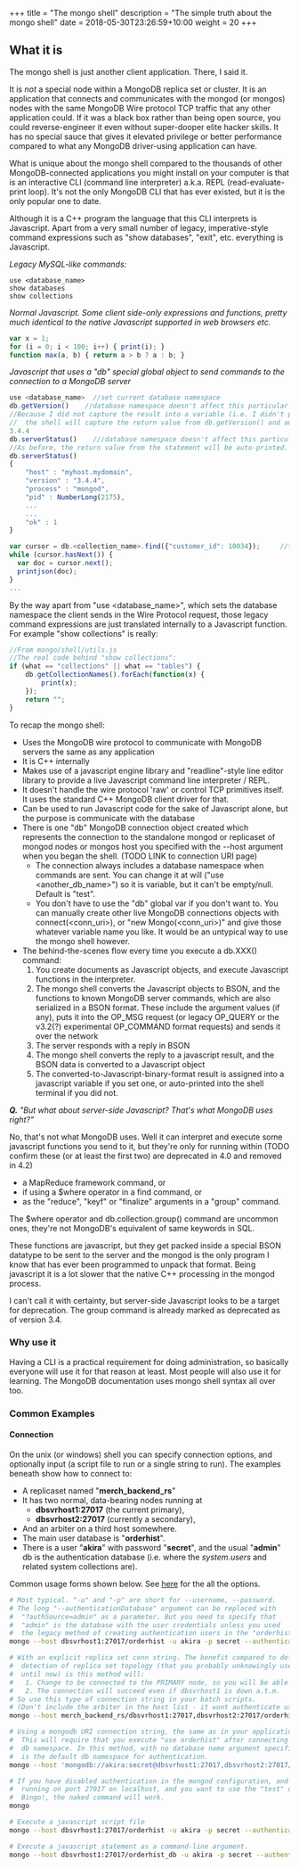 +++
title = "The mongo shell"
description = "The simple truth about the mongo shell"
date =  2018-05-30T23:26:59+10:00
weight = 20
+++

## What it is

The mongo shell is just another client application. There, I said it. 

It is _not_ a special node within a MongoDB replica set or cluster. It is an application that connects and communicates with the mongod (or mongos) nodes with the same MongoDB Wire protocol TCP traffic that any other application could. If it was a black box rather than being open source, you could reverse-engineer it even without super-dooper elite hacker skills. It has no special sauce that gives it elevated privilege or better performance compared to what any MongoDB driver-using application can have.

What is unique about the mongo shell compared to the thousands of other MongoDB-connected applications you might install on your computer is that is an interactive CLI (command line interpreter) a.k.a. REPL (read-evaluate-print loop). It's not the only MongoDB CLI that has ever existed, but it is the only popular one to date.

Although it is a C++ program the language that this CLI interprets is Javascript. Apart from a very small number of legacy, imperative-style command expressions such as "show databases", "exit", etc. everything is Javascript.

_Legacy MySQL-like commands:_
```text
use <database_name>
show databases
show collections
```
_Normal Javascript. Some client side-only expressions and functions, pretty much identical to the native Javascript supported in web browsers etc._
```js
var x = 1;
for (i = 0; i < 100; i++) { print(i); }
function max(a, b) { return a > b ? a : b; }
```
_Javascript that uses a "db" special global object to send commands to the connection to a MongoDB server_

```javascript
use <database_name>  //set current database namespace
db.getVersion()    //database namespace doesn't affect this particular command
//Because I did not capture the result into a variable (i.e. I didn't put "var version_result = …" at the front)
//  the shell will capture the return value from db.getVersion() and auto-print it here
3.4.4
db.serverStatus()    ///database namespace doesn't affect this particular command
//As before, the return value from the statement will be auto-printed.
db.serverStatus()
{
    "host" : "myhost.mydomain",
    "version" : "3.4.4",
    "process" : "mongod",
    "pid" : NumberLong(2175),
    ...
    ...
    "ok" : 1
}

var cursor = db.<collection_name>.find({"customer_id": 10034});     //this command is affected by the database namespace
while (cursor.hasNext()) {
  var doc = cursor.next();
  printjson(doc);
}
...
```

By the way apart from "use <database_name>", which sets the database namespace the client sends in the Wire Protocol request, those legacy command expressions are just translated internally to a Javascript function. For example "show collections" is really:
```js
//From mongo/shell/utils.js
//The real code behind "show collections":
if (what == "collections" || what == "tables") {
    db.getCollectionNames().forEach(function(x) {
        print(x);
    });
    return "";
}
```

To recap the mongo shell:

- Uses the MongoDB wire protocol to communicate with MongoDB servers the same as any application
- It is C++ internally
- Makes use of a javascript engine library and "readline"-style line editor library to provide a live Javascript command line interpreter / REPL.
- It doesn't handle the wire protocol 'raw' or control TCP primitives itself. It uses the standard C++ MongoDB client driver for that.
- Can be used to run Javascript code for the sake of Javascript alone, but the purpose is communicate with the database
- There is one "<tt>db</tt>" MongoDB connection object created which represents the connection to the standalone mongod or replicaset of mongod nodes or mongos host you specified with the --host argument when you began the shell. (TODO LINK to connection URI page)
  - The connection always includes a database namespace when commands are sent. You can change it at will ("use &lt;another_db_name&gt;") so it is variable, but it can't be empty/null. Default is "test".
  - You don't have to use the "db" global var if you don't want to. You can manually create other live MongoDB connections objects with connect(\<conn_uri\>), or "new Mongo(\<conn_uri\>)" and give those whatever variable name you like. It would be an untypical way to use the mongo shell however.
- The behind-the-scenes flow every time you execute a db.XXX() command:
  1. You create documents as Javascript objects, and execute Javascript functions in the interpreter. 
  2. The mongo shell converts the Javascript objects to BSON, and the functions to known MongoDB server commands, which are also serialized in a BSON format. These include the argument values (if any), puts it into the OP_MSG request (or legacy OP_QUERY or the v3.2(?) experimental OP_COMMAND format requests) and sends it over the network
  3. The server responds with a reply in BSON
  4. The mongo shell converts the reply to a javascript result, and the BSON data is converted to a Javascript object
  5. The converted-to-Javascript-binary-format result is assigned into a javascript variable if you set one, or auto-printed into the shell terminal if you did not.

_**Q.** "But what about server-side Javascript? That's what MongoDB uses right?"_

No, that's not what MongoDB uses. Well it can interpret and execute some javascript functions you send to it, but they're only for running within  (TODO confirm these (or at least the first two) are deprecated in 4.0 and removed in 4.2)

- a MapReduce framework command, or 
- if using a $where operator in a find command, or
- as the "reduce", "keyf" or "finalize" arguments in a "group" command.


The $where operator and db.collection.group() command are uncommon ones, they're not MongoDB's equivalent of same keywords in SQL.

These functions are javascript, but they get packed inside a special BSON datatype to be sent to the server and the mongod is the only program I know that has ever been programmed to unpack that format. Being javascript it is a lot slower that the native C++ processing in the mongod process.

I can't call it with certainty, but server-side Javascript looks to be a target for deprecation. The group command is already marked as deprecated as of version 3.4.

### Why use it

Having a CLI is a practical requirement for doing administration, so basically everyone will use it for that reason at least. Most people will also use it for learning. The MongoDB documentation uses mongo shell syntax all over too.

### Common Examples

#### Connection

On the unix (or windows) shell you can specify connection options, and optionally input (a script file to run or a single string to run). The examples beneath show how to connect to:

- A replicaset named "**merch_backend_rs**" 
- It has two normal, data-bearing nodes running at
  - **dbsvrhost1:27017** (the current primary),
  - **dbsvrhost2:27017** (currently a secondary), 
- And an arbiter on a third host somewhere.
- The main user database is "**orderhist**".
- There is a user "**akira**" with password "**secret**", and the usual "**admin**" db is the authentication database (i.e. where the _system.users_ and related system collections are).

Common usage forms shown below. See <a href="https://docs.mongodb.com/manual/reference/program/mongo/">here</a> for the all the options.
```sh
# Most typical. "-u" and "-p" are short for --username, --password.
# The long "--authenticationDatabase" argument can be replaced with
#  "?authSource=admin" as a parameter. But you need to specify that
#  "admin" is the database with the user credentials unless you used
#  the legacy method of creating authentication users in the "orderhist" db.
mongo --host dbsvrhost1:27017/orderhist -u akira -p secret --authenticationDatabase admin

# With an explicit replica set conn string. The benefit compared to default, automatic
#  detection of replica set topology (that you probably unknowingly used all the time 
#  until now) is this method will:
#   1. Change to be connected to the PRIMARY node, so you will be able to make writes
#   2. The connection will succeed even if dbsvrhost1 is down a.t.m.
# So use this type of connection string in your batch scripts.
# (Don't include the arbiter in the host list - it wont authenticate users.)
mongo --host merch_backend_rs/dbsvrhost1:27017,dbsvrhost2:27017/orderhist -u akira -p secret --authenticationDatabase admin

# Using a mongodb URI connection string, the same as in your application code.
#  This will require that you execute "use orderhist" after connecting to get into that
#  db namespace. In this method, with no database name argument specified, "admin" 
#  is the default db namespace for authentication.
mongo --host 'mongodb://akira:secret@dbsvrhost1:27017,dbsvrhost2:27017/?replicaSet=merch_backend_rs'

# If you have disabled authentication in the mongod configuration, and it is 
#  running on port 27017 on localhost, and you want to use the "test" db ...
#  Bingo!, the naked command will work.
mongo

# Execute a javascript script file
mongo --host dbsvrhost1:27017/orderhist -u akira -p secret --authenticationDatabase admin daily_report.js

# Execute a javascript statement as a command-line argument.
mongo --host dbsvrhost1:27017/orderhist_db -u akira -p secret --authenticationDatabase admin --eval 'var acnt = db.collection_a.count(); var bcnt = db.collection_b.count(); if (acnt != bcnt) print("Reconcilliation error: Collection a and b counts differ by " + Math.abs(acnt - bcnt));'
```
